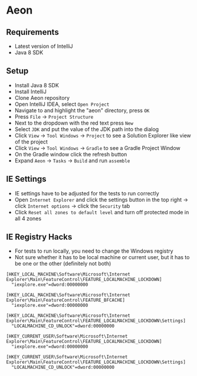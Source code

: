 # Aeon

## Requirements
* Latest version of IntelliJ
* Java 8 SDK

## Setup
* Install Java 8 SDK
* Install IntelliJ
* Clone Aeon repository
* Open IntelliJ IDEA, select `Open Project`
* Navigate to and highlight the "aeon" directory, press `OK`
* Press `File` -> `Project Structure`
* Next to the dropdown with the red text press `New`
* Select `JDK` and put the value of the JDK path into the dialog
* Click `View` -> `Tool Windows` -> `Project` to see a Solution Explorer like view of the project
* Click `View` -> `Tool Windows` -> `Gradle` to see a Gradle Project Window
* On the Gradle window click the refresh button
* Expand `Aeon` -> `Tasks` -> `Build` and run `assemble`

## IE Settings
* IE settings have to be adjusted for the tests to run correctly
* Open `Internet Explorer` and click the settings button in the top right -> click `Internet options` -> click the `Security` tab
* Click `Reset all zones to default level` and turn off protected mode in all 4 zones

## IE Registry Hacks
* For tests to run locally, you need to change the Windows registry
* Not sure whether it has to be local machine or current user, but it has to be one or the other (definitely not both)

```
[HKEY_LOCAL_MACHINE\Software\Microsoft\Internet Explorer\Main\FeatureControl\FEATURE_LOCALMACHINE_LOCKDOWN]
  "iexplore.exe"=dword:00000000

[HKEY_LOCAL_MACHINE\Software\Microsoft\Internet Explorer\Main\FeatureControl\FEATURE_BFCACHE]
  "iexplore.exe"=dword:00000000

[HKEY_LOCAL_MACHINE\Software\Microsoft\Internet Explorer\Main\FeatureControl\FEATURE_LOCALMACHINE_LOCKDOWN\Settings]
  "LOCALMACHINE_CD_UNLOCK"=dword:00000000

[HKEY_CURRENT_USER\Software\Microsoft\Internet Explorer\Main\FeatureControl\FEATURE_LOCALMACHINE_LOCKDOWN]
  "iexplore.exe"=dword:00000000

[HKEY_CURRENT_USER\Software\Microsoft\Internet Explorer\Main\FeatureControl\FEATURE_LOCALMACHINE_LOCKDOWN\Settings]
  "LOCALMACHINE_CD_UNLOCK"=dword:00000000
```
